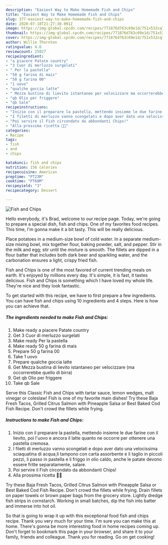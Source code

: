 ```yaml
---
description: "Easiest Way to Make Homemade Fish and Chips"
title: "Easiest Way to Make Homemade Fish and Chips"
slug: 377-easiest-way-to-make-homemade-fish-and-chips
date: 2020-07-18T21:27:30.091Z
image: https://img-global.cpcdn.com/recipes/771876d763c69e1d/751x532cq70/fish-and-chips-recipe-main-photo.jpg
thumbnail: https://img-global.cpcdn.com/recipes/771876d763c69e1d/751x532cq70/fish-and-chips-recipe-main-photo.jpg
cover: https://img-global.cpcdn.com/recipes/771876d763c69e1d/751x532cq70/fish-and-chips-recipe-main-photo.jpg
author: Willie Thornton
ratingvalue: 4.6
reviewcount: 25027
recipeingredient:
- "a piacere Patate country"
- "3 Cuor di merluzzo surgelati"
- " Per la pastella"
- "50 g farina di mais"
- "50 g farina 00"
- "1 uovo"
- "qualche goccia latte"
- " Mezza bustina di lievito istantaneo per velocizzare ma occorrerebbe quello di birra"
- "qb Olio per friggere"
- "qb Sale"
recipeinstructions:
- "Inizio con il preparare la pastella, mettendo insieme le due farine con il lievito, poi l&#39;uovo e ancora il latte quanto ne occorre per ottenere una pastella cremosa."
- "I filetti di merluzzo vanno scongelati e dopo aver dato una velocissima sciaquatina di acqua,li tampono con carta assorbente e li taglio in piccoli pezzi, li passo in pastella e li friggo in olio caldo, anche le patate devono essere fritte separatamente, salare."
- "Poi servire il Fish circondato da abbondanti Chips!"
- "Alla prossima ricetta 👩‍🍳"
categories:
- Recipe
tags:
- fish
- and
- chips

katakunci: fish and chips 
nutrition: 156 calories
recipecuisine: American
preptime: "PT23M"
cooktime: "PT60M"
recipeyield: "3"
recipecategory: Dessert

---
```



![Fish and Chips](https://img-global.cpcdn.com/recipes/771876d763c69e1d/751x532cq70/fish-and-chips-recipe-main-photo.jpg)

Hello everybody, it's Brad, welcome to our recipe page. Today, we're going to prepare a special dish, fish and chips. One of my favorites food recipes. This time, I'm gonna make it a bit tasty. This will be really delicious.

Place potatoes in a medium-size bowl of cold water. In a separate medium-size mixing bowl, mix together flour, baking powder, salt, and pepper. Stir in the milk and egg; stir until the mixture is smooth. The fillets are dipped in a flour batter that includes both dark beer and sparkling water, and the carbonation ensures a light, crispy fried fish.

Fish and Chips is one of the most favored of current trending meals on earth. It's enjoyed by millions every day. It's simple, it is fast, it tastes delicious. Fish and Chips is something which I have loved my whole life. They're nice and they look fantastic.


To get started with this recipe, we have to first prepare a few ingredients. You can have fish and chips using 10 ingredients and 4 steps. Here is how you can achieve that.

<!--inarticleads1-->

##### The ingredients needed to make Fish and Chips:

1. Make ready a piacere Patate country
1. Get 3 Cuor di merluzzo surgelati
1. Make ready  Per la pastella
1. Make ready 50 g farina di mais
1. Prepare 50 g farina 00
1. Take 1 uovo
1. Prepare qualche goccia latte
1. Get  Mezza bustina di lievito istantaneo per velocizzare (ma occorrerebbe quello di birra)
1. Get qb Olio per friggere
1. Take qb Sale


Serve this Classic Fish and Chips with tartar sauce, lemon wedges, malt vinegar or coleslaw! Fish is one of my favorite main dishes! Try these Baja Fresh Tacos, Grilled Citrus Salmon with Pineapple Salsa or Best Baked Cod Fish Recipe. Don&#39;t crowd the fillets while frying. 

<!--inarticleads2-->

##### Instructions to make Fish and Chips:

1. Inizio con il preparare la pastella, mettendo insieme le due farine con il lievito, poi l&#39;uovo e ancora il latte quanto ne occorre per ottenere una pastella cremosa.
1. I filetti di merluzzo vanno scongelati e dopo aver dato una velocissima sciaquatina di acqua,li tampono con carta assorbente e li taglio in piccoli pezzi, li passo in pastella e li friggo in olio caldo, anche le patate devono essere fritte separatamente, salare.
1. Poi servire il Fish circondato da abbondanti Chips!
1. Alla prossima ricetta 👩‍🍳


Try these Baja Fresh Tacos, Grilled Citrus Salmon with Pineapple Salsa or Best Baked Cod Fish Recipe. Don&#39;t crowd the fillets while frying. Drain fillets on paper towels or brown paper bags from the grocery store. Lightly dredge fish strips in cornstarch. Working in small batches, dip the fish into batter and immerse into hot oil. 

So that is going to wrap it up with this exceptional food fish and chips recipe. Thank you very much for your time. I'm sure you can make this at home. There's gonna be more interesting food in home recipes coming up. Don't forget to bookmark this page in your browser, and share it to your family, friends and colleague. Thank you for reading. Go on get cooking!
